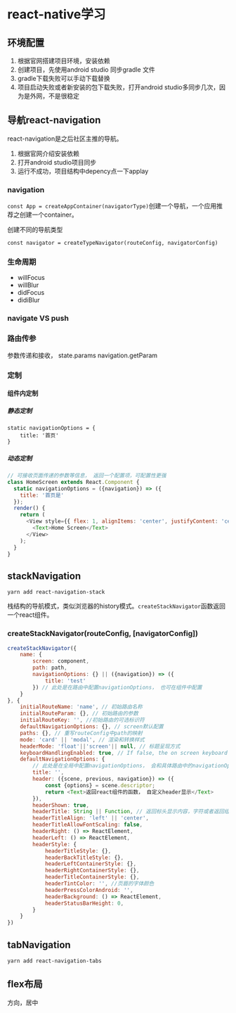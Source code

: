 # react-native学习

## 环境配置

1. 根据官网搭建项目环境，安装依赖
2. 创建项目，先使用android studio 同步gradle 文件
3. gradle下载失败可以手动下载替换
4. 项目启动失败或者新安装的包下载失败，打开android studio多同步几次，因为是外网，不是很稳定

## 导航react-navigation

react-navigation是之后社区主推的导航。

1. 根据官网介绍安装依赖
2. 打开android studio项目同步
3. 运行不成功，项目结构中depency点一下applay

### navigation

`const App = createAppContainer(navigatorType)`创建一个导航，一个应用推荐之创建一个container。

创建不同的导航类型

`const navigator = createTypeNavigator(routeConfig, navigatorConfig)`

### 生命周期

- willFocus
- willBlur
- didFocus
- didiBlur

### navigate VS push

### 路由传参

参数传递和接收， state.params navigation.getParam

### 定制

#### 组件内定制

##### 静态定制

``` JS
static navigationOptions = {
    title: '首页'
}
```

##### 动态定制

```js
// 可接收页面传递的参数等信息， 返回一个配置项，可配置性更强
class HomeScreen extends React.Component {
  static navigationOptions = ({navigation}) => ({
    title: '首页是'
  });
  render() {
    return (
      <View style={{ flex: 1, alignItems: 'center', justifyContent: 'center' }}>
        <Text>Home Screen</Text>
      </View>
    );
  }
}
```

## stackNavigation

`yarn add react-navigation-stack`

栈结构的导航模式，类似浏览器的history模式。`createStackNavigator`函数返回一个react组件。

### createStackNavigator(routeConfig, [navigatorConfig])

```js
createStackNavigator({
    name: {
        screen: component,
        path: path,
        navigationOptions: {} || ({navigation}) => ({
            title: 'test'
        }) // 此处是在路由中配置navigationOptions， 也可在组件中配置
    }
}, {
    initialRouteName: 'name', // 初始路由名称
    initialRouteParam: {}, // 初始路由的参数
    initialRouteKey: '', //初始路由的可选标识符
    defaultNavigationOptions: {}, // screen默认配置
    paths: {}, // 重写routeConfig中path的映射
    mode: 'card' || 'modal', // 渲染和转换样式
    headerMode: 'float'||'screen'|| null, // 标题呈现方式
    keyboardHandlingEnabled: true, // If false, the on screen keyboard will NOT automatically dismiss when navigating to a new screen. Defaults to true
    defaultNavigationOptions: {
        // 此处是在全局中配置navigationOptions， 会和具体路由中的navigationOptions合并和覆盖
        title: '',
        header: ({scene, previous, navigation}) => ({
            const {options} = scene.descriptor;
            return <Text>返回react组件的函数， 自定义header显示</Text>
        }),
        headerShown: true,
        headerTitle: String || Function, // 返回标头显示内容，字符或者返回组件的函数
        headerTitleAlign: 'left' || 'center',
        headerTitleAllowFontScaling: false,
        headerRight: () => ReactElement,
        headerLeft: () => ReactElement,
        headerStyle: {
            headerTitleStyle: {},
            headerBackTitleStyle: {},
            headerLeftContainerStyle: {},
            headerRightContainerStyle: {},
            headerTitleContainerStyle: {},
            headerTintColor: '', //页眉的字体颜色
            headerPressColorAndroid: '',
            headerBackground: () => ReactElement,
            headerStatusBarHeight: 0,
        }
    }
})
```

## tabNavigation

`yarn add react-navigation-tabs`

## flex布局

方向，居中
